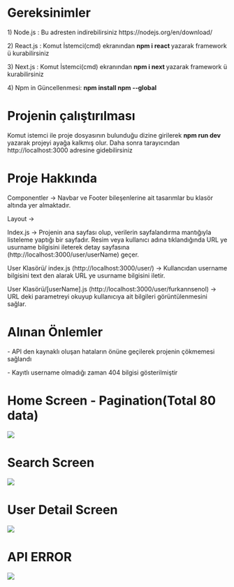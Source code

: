 <h1>Gereksinimler</h1>
<p>1) Node.js : Bu adresten indirebilirsiniz https://nodejs.org/en/download/</p>
<p>2) React.js : Komut İstemci(cmd) ekranından <b> npm i react </b> yazarak framework ü kurabilirsiniz</p>
<p>3) Next.js : Komut İstemci(cmd) ekranından <b>npm i next </b>  yazarak framework ü kurabilirsiniz</p>
<p>4) Npm in Güncellenmesi: <b>npm install npm --global </b> </p>

<h1>Projenin çalıştırılması</h1>
<p> Komut istemci ile proje dosyasının bulunduğu dizine girilerek <b> npm run dev </b> yazarak projeyi ayağa kalkmış olur. Daha sonra tarayıcından http://localhost:3000 adresine gidebilirsiniz </p>

<h1>Proje Hakkında</h1>
<p>Componentler -> Navbar ve Footer bileşenlerine ait tasarımlar bu klasör altında yer almaktadır.</p>
<p>Layout -> </p>

<p>Index.js -> Projenin ana sayfası olup, verilerin sayfalandırma mantığıyla listeleme yaptığı bir sayfadır. Resim veya kullanıcı adına tıklandığında URL ye usurname bilgisini ileterek detay sayfasına (http://localhost:3000/user/userName) geçer.</p>

<p>User Klasörü/ index.js (http://localhost:3000/user/) -> Kullancıdan username bilgisini text den alarak URL ye usurname bilgisini iletir.</p>

<p>User Klasörü/[userName].js (http://localhost:3000/user/furkannsenol) -> URL deki parametreyi okuyup kullanıcıya ait bilgileri görüntülenmesini sağlar.</p>

<h1>Alınan Önlemler</h1>
 <p> - API den kaynaklı oluşan hataların önüne geçilerek projenin çökmemesi sağlandı</p>
  <p>- Kayıtlı username olmadığı zaman 404 bilgisi gösterilmiştir</p>

<p align="center">
  <h1>Home Screen - Pagination(Total 80 data) </h1>
  <img src="https://user-images.githubusercontent.com/36533867/220442877-ea82deb7-edeb-49cb-b228-8f9ddb72dd9f.png"  >
  <h1>Search Screen</h1>
  <img src="https://user-images.githubusercontent.com/36533867/220442873-0b49996e-b545-49f9-9db5-bd02e6b0eb8e.png"  >
  <h1>User Detail Screen</h1>
  <img src="https://user-images.githubusercontent.com/36533867/220442879-6c297277-aae3-432a-a805-b3a05c46c919.png"  >
  <h1>API ERROR </h1>
  <img src="https://user-images.githubusercontent.com/36533867/220444064-9b5b8385-4a7a-431a-b2bc-44875f28e23f.png"  >
</p>

